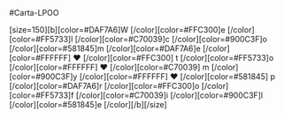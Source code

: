 #Carta-LPOO

[size=150][b][color=#DAF7A6]W [/color][color=#FFC300]e [/color][color=#FF5733]l [/color][color=#C70039]c [/color][color=#900C3F]o [/color][color=#581845]m [/color][color=#DAF7A6]e  [/color][color=#FFFFFF]  ♥  [/color][color=#FFC300] t [/color][color=#FF5733]o  [/color][color=#FFFFFF]  ♥  [/color][color=#C70039] m [/color][color=#900C3F]y [/color][color=#FFFFFF]  ♥  [/color][color=#581845] p [/color][color=#DAF7A6]r [/color][color=#FFC300]o [/color][color=#FF5733]f [/color][color=#C70039]i [/color][color=#900C3F]l [/color][color=#581845]e [/color][/b][/size]
